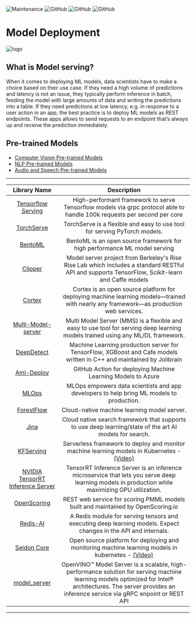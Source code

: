 ![Maintenance](https://img.shields.io/badge/Maintained%3F-YES-green.svg)
![GitHub](https://img.shields.io/badge/Release-PROD-yellow.svg)
![GitHub](https://img.shields.io/badge/Languages-MULTI-blue.svg)
![GitHub](https://img.shields.io/badge/License-MIT-lightgrey.svg)

# Model Deployment

![logo](https://github.com/balavenkatesh3322/model_deployment/blob/master/logo.jpg)

## What is Model serving?
When it comes to deploying ML models, data scientists have to make a choice based on their use case. If they need a high volume of predictions and latency is not an issue, they typically perform inference in batch, feeding the model with large amounts of data and writing the predictions into a table. If they need predictions at low latency, e.g. in response to a user action in an app, the best practice is to deploy ML models as REST endpoints. These apps allows to send requests to an endpoint that’s always up and receive the prediction immediately.


## Pre-trained Models
* [Computer Vision Pre-trained Models](https://github.com/balavenkatesh3322/CV-pretrained-model)
* [NLP Pre-trained Models](https://github.com/balavenkatesh3322/NLP-pretrained-model)
* [Audio and Speech Pre-trained Models](https://github.com/balavenkatesh3322/audio-pretrained-model)


***

| Library Name | Description |
|   :---:      |     :---:      |
| [Tensorflow Serving](https://www.tensorflow.org/serving/) | High-performant framework to serve Tensorflow models via grpc protocol able to handle 100k requests per second per core | 
|[TorchServe](https://github.com/pytorch/serve) | TorchServe is a flexible and easy to use tool for serving PyTorch models.|
| [BentoML](https://github.com/bentoml/BentoML) | BentoML is an open source framework for high performance ML model serving |
| [Clipper](https://github.com/ucbrise/clipper) |  Model server project from Berkeley's Rise Rise Lab which includes a standard RESTful API and supports TensorFlow, Scikit-learn and Caffe models| 
| [Cortex](https://github.com/cortexlabs/cortex) | Cortex is an open source platform for deploying machine learning models—trained with nearly any framework—as production web services.| 
|[Multi-Model-server](https://github.com/awslabs/multi-model-server) | Multi Model Server (MMS) is a flexible and easy to use tool for serving deep learning models trained using any ML/DL framework.|
| [DeepDetect](https://github.com/beniz/deepdetect) |  Machine Learning production server for TensorFlow, XGBoost and Cafe models written in C++ and maintained by Jolibrain| 
|[Aml-Deploy](https://github.com/Azure/aml-deploy) | GitHub Action for deploying Machine Learning Models to Azure |
|[MLOps](https://github.com/microsoft/MLOps) | MLOps empowers data scientists and app developers to help bring ML models to production.|
| [ForestFlow](https://github.com/ForestFlow/ForestFlow) |  Cloud-native machine learning model server.| 
| [Jina](https://github.com/jina-ai/jina)  |  Cloud native search framework that   supports to use deep learning/state of the art AI models for search.| 
| [KFServing](https://github.com/kubeflow/kfserving) | Serverless framework to deploy and monitor machine learning models in Kubernetes - [(Video)](https://www.youtube.com/watch?v=hGIvlFADMhU)|  
| [NVIDIA TensorRT Inference Server](https://github.com/NVIDIA/tensorrt-inference-server) |  TensorRT Inference Server is an inference microservice that lets you serve deep learning models in production while maximizing GPU utilization.| 
| [OpenScoring](https://github.com/openscoring/openscoring) |  REST web service for scoring PMML models built and maintained by OpenScoring.io| 
| [Redis-AI](https://github.com/RedisAI/RedisAI) |  A Redis module for serving tensors and executing deep learning models. Expect changes in the API and internals.| 
| [Seldon Core](https://github.com/SeldonIO/seldon-core) |  Open source platform for deploying and monitoring machine learning models in kubernetes - [(Video)](https://www.youtube.com/watch?v=pDlapGtecbY)| 
| [model_server](https://github.com/openvinotoolkit/model_server) | OpenVINO™ Model Server is a scalable, high-performance solution for serving machine learning models optimized for Intel® architectures. The server provides an inference service via gRPC enpoint or REST API |

***
